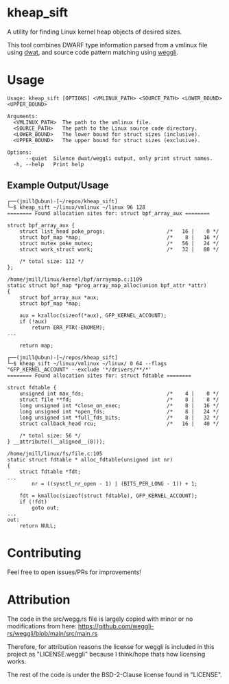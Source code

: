 # kheap_sift

A utility for finding Linux kernel heap objects of desired sizes.

This tool combines DWARF type information parsed from a vmlinux file using [dwat](https://github.com/zolutal/dwat), and source code pattern matching using [weggli](https://github.com/weggli-rs/weggli).

# Usage

```
Usage: kheap_sift [OPTIONS] <VMLINUX_PATH> <SOURCE_PATH> <LOWER_BOUND> <UPPER_BOUND>

Arguments:
  <VMLINUX_PATH>  The path to the vmlinux file.
  <SOURCE_PATH>   The path to the Linux source code directory.
  <LOWER_BOUND>   The lower bound for struct sizes (inclusive).
  <UPPER_BOUND>   The upper bound for struct sizes (exclusive).

Options:
      --quiet  Silence dwat/weggli output, only print struct names.
  -h, --help   Print help
```

## Example Output/Usage

```
┌──(jmill@ubun)-[~/repos/kheap_sift]
└─$ kheap_sift ~/linux/vmlinux ~/linux 96 128
======== Found allocation sites for: struct bpf_array_aux ========

struct bpf_array_aux {
    struct list_head poke_progs;                	/*   16 |    0 */
    struct bpf_map *map;                        	/*    8 |   16 */
    struct mutex poke_mutex;                    	/*   56 |   24 */
    struct work_struct work;                    	/*   32 |   80 */

    /* total size: 112 */
};

/home/jmill/linux/kernel/bpf/arraymap.c:1109
static struct bpf_map *prog_array_map_alloc(union bpf_attr *attr)
{
	struct bpf_array_aux *aux;
	struct bpf_map *map;

	aux = kzalloc(sizeof(*aux), GFP_KERNEL_ACCOUNT);
	if (!aux)
		return ERR_PTR(-ENOMEM);
...

	return map;
```

```
┌──(jmill@ubun)-[~/repos/kheap_sift]
└─$ kheap_sift ~/linux/vmlinux ~/linux/ 0 64 --flags "GFP_KERNEL_ACCOUNT" --exclude '*/drivers/**/*'
======== Found allocation sites for: struct fdtable ========

struct fdtable {
    unsigned int max_fds;                       	/*    4 |    0 */
    struct file **fd;                           	/*    8 |    8 */
    long unsigned int *close_on_exec;           	/*    8 |   16 */
    long unsigned int *open_fds;                	/*    8 |   24 */
    long unsigned int *full_fds_bits;           	/*    8 |   32 */
    struct callback_head rcu;                   	/*   16 |   40 */

    /* total size: 56 */
} __attribute((__aligned__(8)));

/home/jmill/linux/fs/file.c:105
static struct fdtable * alloc_fdtable(unsigned int nr)
{
	struct fdtable *fdt;
...
		nr = ((sysctl_nr_open - 1) | (BITS_PER_LONG - 1)) + 1;

	fdt = kmalloc(sizeof(struct fdtable), GFP_KERNEL_ACCOUNT);
	if (!fdt)
		goto out;
...
out:
	return NULL;
```

# Contributing

Feel free to open issues/PRs for improvements!

# Attribution

The code in the src/wegg.rs file is largely copied with minor or no modifications from here:
https://github.com/weggli-rs/weggli/blob/main/src/main.rs

Therefore, for attribution reasons the license for weggli is included in this project as "LICENSE.weggli" because I think/hope thats how licensing works.

The rest of the code is under the BSD-2-Clause license found in "LICENSE".
